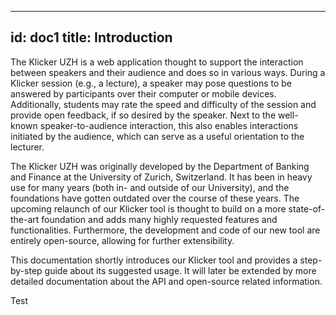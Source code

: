 ---
id: doc1
title: Introduction
-

The Klicker UZH is a web application thought to support the interaction between speakers and their audience and does so in various ways. During a Klicker session (e.g., a lecture), a speaker may pose questions to be answered by participants over their computer or mobile devices. Additionally, students may rate the speed and difficulty of the session and provide open feedback, if so desired by the speaker. Next to the well-known speaker-to-audience interaction, this also enables interactions initiated by the audience, which can serve as a useful orientation to the lecturer.

The Klicker UZH was originally developed by the Department of Banking and Finance at the University of Zurich, Switzerland. It has been in heavy use for many years (both in- and outside of our University), and the foundations have gotten outdated over the course of these years. The upcoming relaunch of our Klicker tool is thought to build on a more state-of-the-art foundation and adds many highly requested features and functionalities. Furthermore, the development and code of our new tool are entirely open-source, allowing for further extensibility.

This documentation shortly introduces our Klicker tool and provides a step-by-step guide about its suggested usage. It will later be extended by more detailed documentation about the API and open-source related information.

Test
